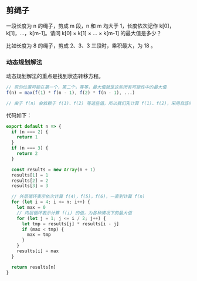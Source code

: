 ## 剪绳子

一段长度为 n 的绳子，剪成 m 段，n 和 m 均大于 1，长度依次记作 k[0]，k[1]，...，k[m-1]。请问 k[0] × k[1] × ... × k[m-1] 的最大值是多少？

比如长度为 8 的绳子，剪成 2、3、3 三段时，乘积最大，为 18 。

### 动态规划解法

动态规划解法的重点是找到状态转移方程。

```js
// 剪的位置可能在第一个，第二个，等等，最大值就是这些所有可能性中的最大值
f(n) = max(f(1) * f(n - 1), f(2) * f(n - 1), ...)

// 由于 f(n) 会依赖于 f(1)、f(2) 等这些值，所以我们先计算 f(1)、f(2)，采用自底向上的方式求解
```

代码如下：

```js
export default n => {
  if (n === 2) {
    return 1
  }
  if (n === 3) {
    return 2
  }

  const results = new Array(n + 1)
  results[1] = 1
  results[2] = 2
  results[3] = 3

  // 外层循环表示依次计算 f(4)，f(5)，f(6)，一直到计算 f(n)
  for (let i = 4; i <= n; i++) {
    let max = 0
    // 内层循环表示计算 f(i) 的值，为各种情况下的最大值
    for (let j = 1; j <= i / 2; j++) {
      let tmp = results[j] * results[i - j]
      if (max < tmp) {
        max = tmp
      }
    }
    results[i] = max
  }

  return results[n]
}
```
